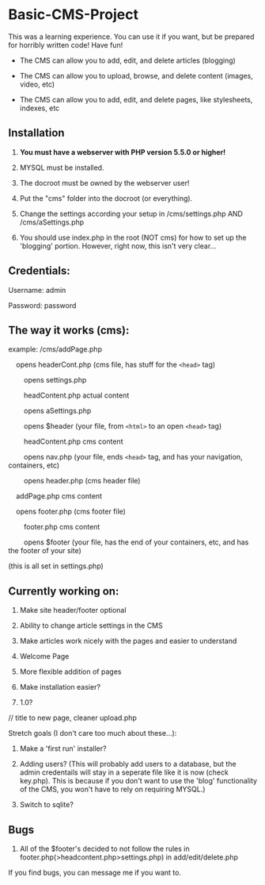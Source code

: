 Basic-CMS-Project
=================

This was a learning experience. You can use it if you want, but be prepared for horribly written code! Have fun!

* The CMS can allow you to add, edit, and delete articles (blogging)

* The CMS can allow you to upload, browse, and delete content (images, video, etc)

* The CMS can allow you to add, edit, and delete pages, like stylesheets, indexes, etc

## Installation
1. **You must have a webserver with PHP version 5.5.0 or higher!**

2. MYSQL must be installed.

3. The docroot must be owned by the webserver user!

4. Put the "cms" folder into the docroot (or everything).

5. Change the settings according your setup in /cms/settings.php AND /cms/aSettings.php

6. You should use index.php in the root (NOT cms) for how to set up the 'blogging' portion. However, right now, this isn't very clear...

## Credentials:
Username: admin

Password: password

## The way it works (cms):
example: /cms/addPage.php

&nbsp;&nbsp;&nbsp;&nbsp;opens headerCont.php (cms file, has stuff for the `<head>` tag)

&nbsp;&nbsp;&nbsp;&nbsp;&nbsp;&nbsp;&nbsp;&nbsp;opens settings.php

&nbsp;&nbsp;&nbsp;&nbsp;&nbsp;&nbsp;&nbsp;&nbsp;headContent.php actual content

&nbsp;&nbsp;&nbsp;&nbsp;&nbsp;&nbsp;&nbsp;&nbsp;opens aSettings.php

&nbsp;&nbsp;&nbsp;&nbsp;&nbsp;&nbsp;&nbsp;&nbsp;opens $header (your file, from `<html>` to an open `<head>` tag)

&nbsp;&nbsp;&nbsp;&nbsp;&nbsp;&nbsp;&nbsp;&nbsp;headContent.php cms content

&nbsp;&nbsp;&nbsp;&nbsp;&nbsp;&nbsp;&nbsp;&nbsp;opens nav.php (your file, ends `<head>` tag, and has your navigation, containers, etc)

&nbsp;&nbsp;&nbsp;&nbsp;&nbsp;&nbsp;&nbsp;&nbsp;opens header.php (cms header file)

&nbsp;&nbsp;&nbsp;&nbsp;addPage.php cms content

&nbsp;&nbsp;&nbsp;&nbsp;opens footer.php (cms footer file)

&nbsp;&nbsp;&nbsp;&nbsp;&nbsp;&nbsp;&nbsp;&nbsp;footer.php cms content

&nbsp;&nbsp;&nbsp;&nbsp;&nbsp;&nbsp;&nbsp;&nbsp;opens $footer (your file, has the end of your containers, etc, and has the footer of your site)

(this is all set in settings.php)

## Currently working on:
1. Make site header/footer optional

2. Ability to change article settings in the CMS

3. Make articles work nicely with the pages and easier to understand

4. Welcome Page

5. More flexible addition of pages

6. Make installation easier?

7. 1.0?

// title to new page, cleaner upload.php

Stretch goals (I don't care too much about these...):

1. Make a 'first run' installer?

2. Adding users? (This will probably add users to a database, but the admin credentails will stay in a seperate file like it is now (check key.php). This is because if you don't want to use the 'blog' functionality of the CMS, you won't have to rely on requiring MYSQL.)

3. Switch to sqlite?

## Bugs
1. All of the $footer's decided to not follow the rules in footer.php(>headcontent.php>settings.php) in add/edit/delete.php

If you find bugs, you can message me if you want to.
